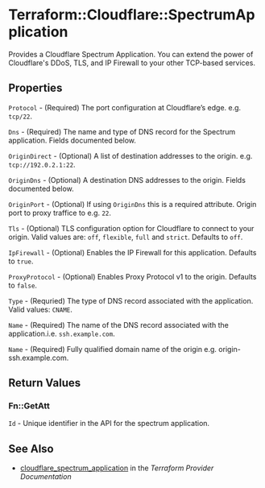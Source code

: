 # Terraform::Cloudflare::SpectrumApplication

Provides a Cloudflare Spectrum Application. You can extend the power of Cloudflare's DDoS, TLS, and IP Firewall to your other TCP-based services.

## Properties

`Protocol` - (Required) The port configuration at Cloudflare’s edge. e.g. `tcp/22`.

`Dns` - (Required) The name and type of DNS record for the Spectrum application. Fields documented below.

`OriginDirect` - (Optional) A list of destination addresses to the origin. e.g. `tcp://192.0.2.1:22`.

`OriginDns` - (Optional) A destination DNS addresses to the origin. Fields documented below.

`OriginPort` - (Optional) If using `OriginDns` this is a required attribute. Origin port to proxy traffice to e.g. `22`.

`Tls` - (Optional) TLS configuration option for Cloudflare to connect to your origin. Valid values are: `off`, `flexible`, `full` and `strict`. Defaults to `off`.

`IpFirewall` - (Optional) Enables the IP Firewall for this application. Defaults to `true`.

`ProxyProtocol` - (Optional) Enables Proxy Protocol v1 to the origin. Defaults to `false`.

`Type` - (Requried) The type of DNS record associated with the application. Valid values: `CNAME`.

`Name` - (Required) The name of the DNS record associated with the application.i.e. `ssh.example.com`.

`Name` - (Required) Fully qualified domain name of the origin e.g. origin-ssh.example.com.


## Return Values

### Fn::GetAtt

`Id` - Unique identifier in the API for the spectrum application.

## See Also

* [cloudflare_spectrum_application](https://www.terraform.io/docs/providers/cloudflare/r/spectrum_application.html) in the _Terraform Provider Documentation_
